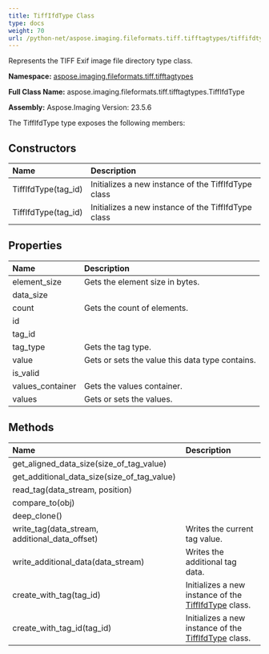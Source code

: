 ```yaml
---
title: TiffIfdType Class
type: docs
weight: 70
url: /python-net/aspose.imaging.fileformats.tiff.tifftagtypes/tiffifdtype/
---
```


Represents the TIFF Exif image file directory type class.

**Namespace:** [aspose.imaging.fileformats.tiff.tifftagtypes](/imaging/python-net/aspose.imaging.fileformats.tiff.tifftagtypes/)

**Full Class Name:** aspose.imaging.fileformats.tiff.tifftagtypes.TiffIfdType

**Assembly:**  Aspose.Imaging Version: 23.5.6

The TiffIfdType type exposes the following members:
## **Constructors**
|**Name**|**Description**|
| :- | :- |
|TiffIfdType(tag_id)|Initializes a new instance of the TiffIfdType class|
|TiffIfdType(tag_id)|Initializes a new instance of the TiffIfdType class|
## **Properties**
|**Name**|**Description**|
| :- | :- |
|element_size|Gets the element size in bytes.|
|data_size|  |
|count|Gets the count of elements.|
|id|  |
|tag_id|  |
|tag_type|Gets the tag type.|
|value|Gets or sets the value this data type contains.|
|is_valid|  |
|values_container|Gets the values container.|
|values|Gets or sets the values.|
## **Methods**
|**Name**|**Description**|
| :- | :- |
|get_aligned_data_size(size_of_tag_value)|  |
|get_additional_data_size(size_of_tag_value)|  |
|read_tag(data_stream, position)|  |
|compare_to(obj)|  |
|deep_clone()|  |
|write_tag(data_stream, additional_data_offset)|Writes the current tag value.|
|write_additional_data(data_stream)|Writes the additional tag data.|
|create_with_tag(tag_id)|Initializes a new instance of the [TiffIfdType](/imaging/python-net/aspose.imaging.fileformats.tiff.tifftagtypes/tiffifdtype/) class.|
|create_with_tag_id(tag_id)|Initializes a new instance of the [TiffIfdType](/imaging/python-net/aspose.imaging.fileformats.tiff.tifftagtypes/tiffifdtype/) class.|
